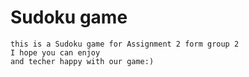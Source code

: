 # Sudoku game
	
	this is a Sudoku game for Assignment 2 form group 2
	I hope you can enjoy
	and techer happy with our game:)

